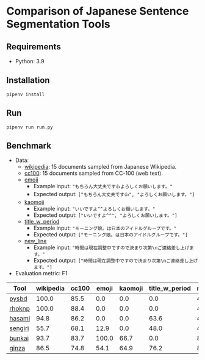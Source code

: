 # Comparison of Japanese Sentence Segmentation Tools

## Requirements

- Python: 3.9

## Installation

```shell
pipenv install
```

## Run

```shell
pipenv run run.py
```

## Benchmark

- Data:
  - [wikipedia](./data/wikipedia.jsonl): 15 documents sampled from Japanese Wikipedia.
  - [cc100](./data/cc100.jsonl): 15 documents sampled from CC-100 (web text).
  - [emoji](./data/emoji.jsonl)
    - Example input: `"もちろん大丈夫です👍よろしくお願いします。"`
    - Expected output: `["もちろん大丈夫です👍", "よろしくお願いします。"]`
  - [kaomoji](./data/kaomoji.jsonl)
    - Example input: `"いいですよ^^よろしくお願いします。"`
    - Expected output: `["いいですよ^^", "よろしくお願いします。"]`
  - [title_w_period](./data/title_w_period.jsonl)
    - Example input: `"モーニング娘。は日本のアイドルグループです。"`
    - Expected output: `["モーニング娘。は日本のアイドルグループです。"]`
  - [new_line](./data/new_line.jsonl)
    - Example input: `"時間は現在調整中ですので決まり次第\nご連絡差し上げます。"`
    - Expected output: `["時間は現在調整中ですので決まり次第\nご連絡差し上げます。"]`
- Evaluation metric: F1

| Tool                                                 | wikipedia | cc100   | emoji | kaomoji | title_w_period | new_line |
|------------------------------------------------------|-----------|---------|-------|---------|----------------|----------|
| [pysbd](https://github.com/nipunsadvilkar/pySBD)     | 100.0     | 85.5    | 0.0   | 0.0     | 0.0            | 44.4     |
| [rhoknp](https://github.com/ku-nlp/rhoknp)           | 100.0     | 88.4    | 0.0   | 0.0     | 0.0            | 44.4     |
| [hasami](https://github.com/mkartawijaya/hasami)     | 94.8      | 86.2    | 0.0   | 0.0     | 63.6           | 44.4     |
| [sengiri](https://github.com/ikegami-yukino/sengiri) | 55.7      | 68.1    | 12.9  | 0.0     | 48.0           | 44.4     |
| [bunkai](https://github.com/megagonlabs/bunkai)      | 93.7      | 83.7    | 100.0 | 66.7    | 0.0            | 81.8     |
| [ginza](https://github.com/megagonlabs/ginza)        | 86.5      | 74.8    | 54.1  | 64.9    | 76.2           | 81.8     |
